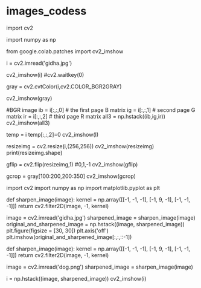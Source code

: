 # images_codess
import cv2


import numpy as np

from google.colab.patches import cv2_imshow

i = cv2.imread('gidha.jpg')

cv2_imshow(i)
#cv2.waitkey(0)

gray = cv2.cvtColor(i,cv2.COLOR_BGR2GRAY)

cv2_imshow(gray)


#BGR image
ib = i[:,:,0]  # the first page B matrix
ig = i[:,:,1]  # second page G matrix
ir = i[:,:,2]  # third page R matrix
all3 = np.hstack((ib,ig,ir))
cv2_imshow(all3)


temp = i
temp[:,:,2]=0
cv2_imshow(I)

resizeimg = cv2.resize(i,(256,256))
cv2_imshow(resizeimg)
print(resizeimg.shape)


gflip = cv2.flip(resizeimg,1) #0,1,-1
cv2_imshow(gflip)


gcrop = gray[100:200,200:350]
cv2_imshow(gcrop)


import cv2
import numpy as np
import matplotlib.pyplot as plt

def sharpen_image(image):
    kernel = np.array([[-1, -1, -1],
                       [-1, 9, -1],
                       [-1, -1, -1]])
    return cv2.filter2D(image, -1, kernel)

image = cv2.imread('gidha.jpg')
sharpened_image = sharpen_image(image)
original_and_sharpened_image = np.hstack((image, sharpened_image))
plt.figure(figsize = [30, 30])
plt.axis('off')
plt.imshow(original_and_sharpened_image[:,:,::-1])

def sharpen_image(image):
    kernel = np.array([[-1, -1, -1],
                       [-1, 9, -1],
                       [-1, -1, -1]])
    return cv2.filter2D(image, -1, kernel)

image = cv2.imread('dog.png')
sharpened_image = sharpen_image(image)

i = np.hstack((image, sharpened_image))
cv2_imshow(i)


